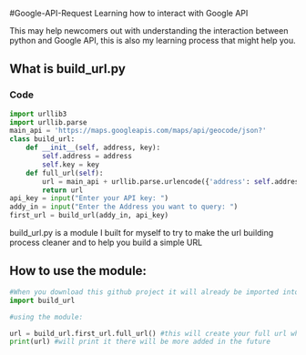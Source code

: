 #Google-API-Request
Learning how to interact with Google API

This may help newcomers out with understanding the interaction between python and Google API, this is also my learning process that might help you.

## What is build_url.py

### Code
```python
import urllib3
import urllib.parse
main_api = 'https://maps.googleapis.com/maps/api/geocode/json?'
class build_url:
	def __init__(self, address, key):
		self.address = address
		self.key = key
	def full_url(self):
		url = main_api + urllib.parse.urlencode({'address': self.address, 'key' : self.key})
		return url
api_key = input("Enter your API key: ")
addy_in = input("Enter the Address you want to query: ")
first_url = build_url(addy_in, api_key)
```
build_url.py is a module I built for myself to try to make the url building process cleaner and to help you build a simple URL

## How to use the module:
```python
#When you download this github project it will already be imported into main.py but if you want to use it in your own program, make sure it's in the same folder then:
import build_url

#using the module:

url = build_url.first_url.full_url() #this will create your full url when it is called
print(url) #will print it there will be more added in the future
```
